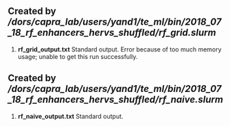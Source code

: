 ## Created by */dors/capra_lab/users/yand1/te_ml/bin/2018_07_18_rf_enhancers_hervs_shuffled/rf_grid.slurm*
1. **rf_grid_output.txt**
Standard output. Error because of too much memory usage; unable to get this run successfully.

## Created by */dors/capra_lab/users/yand1/te_ml/bin/2018_07_18_rf_enhancers_hervs_shuffled/rf_naive.slurm*
1. **rf_naive_output.txt**
Standard output.